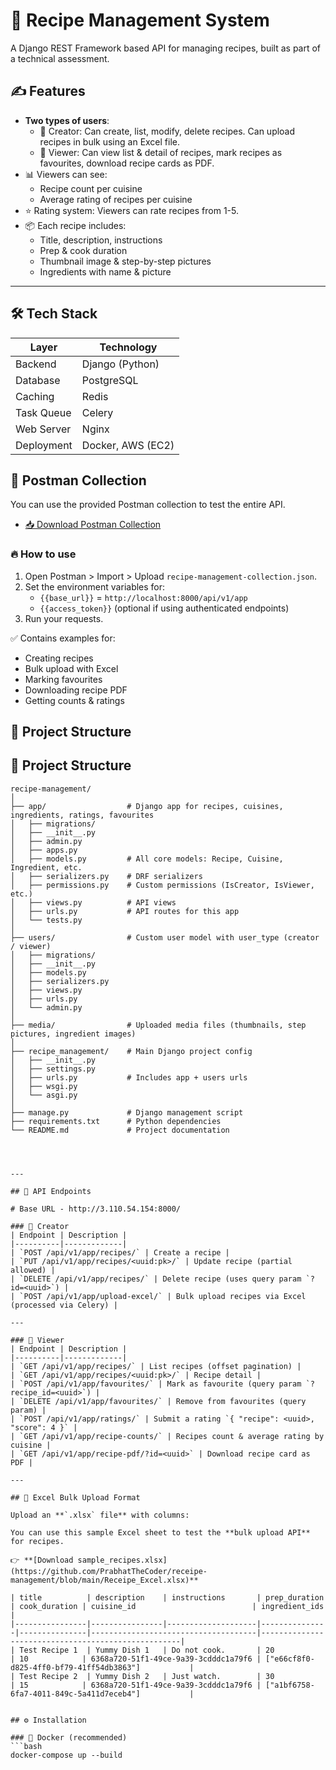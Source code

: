 # 🚀 Recipe Management System




A Django REST Framework based API for managing recipes, built as part of a technical assessment.

## ✍️ Features

- **Two types of users**: 
  - 🔨 Creator: Can create, list, modify, delete recipes. Can upload recipes in bulk using an Excel file.
  - 👀 Viewer: Can view list & detail of recipes, mark recipes as favourites, download recipe cards as PDF.
- 📊 Viewers can see:
  - Recipe count per cuisine
  - Average rating of recipes per cuisine
- ⭐ Rating system: Viewers can rate recipes from 1-5.
- 📦 Each recipe includes:
  - Title, description, instructions
  - Prep & cook duration
  - Thumbnail image & step-by-step pictures
  - Ingredients with name & picture

---

## 🛠️ Tech Stack

| Layer       | Technology                |
|-------------|---------------------------|
| Backend     | Django (Python)           |
| Database    | PostgreSQL                |
| Caching     | Redis                     |
| Task Queue  | Celery                    |
| Web Server  | Nginx                     |
| Deployment  | Docker, AWS (EC2)    |


## 🚀 Postman Collection

You can use the provided Postman collection to test the entire API.

- [📥 Download Postman Collection](https://github.com/PrabhatTheCoder/receipe-management/blob/fc852d453e80966b6973752e5628546370716c54/Receipe%20Management.postman_collection.json)

### 🔥 How to use
1. Open Postman > Import > Upload `recipe-management-collection.json`.
2. Set the environment variables for:
   - `{{base_url}}` = `http://localhost:8000/api/v1/app`
   - `{{access_token}}` (optional if using authenticated endpoints)
3. Run your requests.

✅ Contains examples for:
- Creating recipes
- Bulk upload with Excel
- Marking favourites
- Downloading recipe PDF
- Getting counts & ratings


## 📁 Project Structure

## 📂 Project Structure

```plaintext
recipe-management/
│
├── app/                  # Django app for recipes, cuisines, ingredients, ratings, favourites
│   ├── migrations/
│   ├── __init__.py
│   ├── admin.py
│   ├── apps.py
│   ├── models.py         # All core models: Recipe, Cuisine, Ingredient, etc.
│   ├── serializers.py    # DRF serializers
│   ├── permissions.py    # Custom permissions (IsCreator, IsViewer, etc.)
│   ├── views.py          # API views
│   ├── urls.py           # API routes for this app
│   └── tests.py
│
├── users/                # Custom user model with user_type (creator / viewer)
│   ├── migrations/
│   ├── __init__.py
│   ├── models.py
│   ├── serializers.py
│   ├── views.py
│   ├── urls.py
│   └── admin.py
│
├── media/                # Uploaded media files (thumbnails, step pictures, ingredient images)
│
├── recipe_management/    # Main Django project config
│   ├── __init__.py
│   ├── settings.py
│   ├── urls.py           # Includes app + users urls
│   ├── wsgi.py
│   └── asgi.py
│
├── manage.py             # Django management script
├── requirements.txt      # Python dependencies
└── README.md             # Project documentation




---

## 🚀 API Endpoints

# Base URL - http://3.110.54.154:8000/

### 🔨 Creator
| Endpoint | Description |
|----------|-------------|
| `POST /api/v1/app/recipes/` | Create a recipe |
| `PUT /api/v1/app/recipes/<uuid:pk>/` | Update recipe (partial allowed) |
| `DELETE /api/v1/app/recipes/` | Delete recipe (uses query param `?id=<uuid>`) |
| `POST /api/v1/app/upload-excel/` | Bulk upload recipes via Excel (processed via Celery) |

---

### 👀 Viewer
| Endpoint | Description |
|----------|-------------|
| `GET /api/v1/app/recipes/` | List recipes (offset pagination) |
| `GET /api/v1/app/recipes/<uuid:pk>/` | Recipe detail |
| `POST /api/v1/app/favourites/` | Mark as favourite (query param `?recipe_id=<uuid>`) |
| `DELETE /api/v1/app/favourites/` | Remove from favourites (query param) |
| `POST /api/v1/app/ratings/` | Submit a rating `{ "recipe": <uuid>, "score": 4 }` |
| `GET /api/v1/app/recipe-counts/` | Recipes count & average rating by cuisine |
| `GET /api/v1/app/recipe-pdf/?id=<uuid>` | Download recipe card as PDF |

---

## 📄 Excel Bulk Upload Format

Upload an **`.xlsx` file** with columns:

You can use this sample Excel sheet to test the **bulk upload API** for recipes.

👉 **[Download sample_recipes.xlsx](https://github.com/PrabhatTheCoder/receipe-management/blob/main/Receipe_Excel.xlsx)**

| title          | description    | instructions       | prep_duration | cook_duration | cuisine_id                          | ingredient_ids                                     |
|----------------|----------------|--------------------|---------------|---------------|-------------------------------------|----------------------------------------------------|
| Test Recipe 1  | Yummy Dish 1   | Do not cook.       | 20            | 10            | 6368a720-51f1-49ce-9a39-3cdddc1a79f6 | ["e66cf8f0-d825-4ff0-bf79-41ff54db3863"]           |
| Test Recipe 2  | Yummy Dish 2   | Just watch.        | 30            | 15            | 6368a720-51f1-49ce-9a39-3cdddc1a79f6 | ["a1bf6758-6fa7-4011-849c-5a411d7eceb4"]           |


## ⚙️ Installation

### 🐳 Docker (recommended)
```bash
docker-compose up --build
